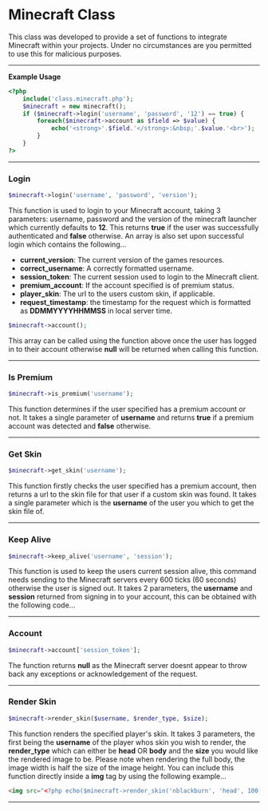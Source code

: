 # Minecraft Class

This class was developed to provide a set of functions to integrate Minecraft within your projects. Under no circumstances
are you permitted to use this for malicious purposes.

---

**Example Usage**

```php
<?php
    include('class.minecraft.php');
    $minecraft = new minecraft();
    if ($minecraft->login('username', 'password', '12') == true) {
        foreach($minecraft->account as $field => $value) {
            echo('<strong>'.$field.'</strong>:&nbsp;'.$value.'<br>');
        }
    }
?>
```

---

### Login

```php
$minecraft->login('username', 'password', 'version');
```

This function is used to login to your Minecraft account, taking 3 parameters: username, password and the version of the minecraft
launcher which currently defaults to **12**. This returns **true** if the user was successfully authenticated and **false**
otherwise. An array is also set upon successful login which contains the following...

* **current_version**: The current version of the games resources.
* **correct_username**: A correctly formatted username.
* **session_token**: The current session used to login to the Minecraft client.
* **premium_account**: If the account specified is of premium status.
* **player_skin**: The url to the users custom skin, if applicable.
* **request_timestamp**: the timestamp for the request which is formatted as **DDMMYYYYHHMMSS** in local server time.

```php
$minecraft->account();
```

This array can be called using the function above once the user has logged in to their account otherwise **null** will be returned
when calling this function.

---

### Is Premium

```php
$minecraft->is_premium('username');
```

This function determines if the user specified has a premium account or not. It takes a single parameter of **username** and
returns **true** if a premium account was detected and **false** otherwise.

---

### Get Skin

```php
$minecraft->get_skin('username');
```

This function firstly checks the user specified has a premium account, then returns a url to the skin file for that user if
a custom skin was found. It takes a single parameter which is the **username** of the user you which to get the skin file of.

---

### Keep Alive

```php
$minecraft->keep_alive('username', 'session');
```

This function is used to keep the users current session alive, this command needs sending to the Minecraft servers every 600
ticks (60 seconds) otherwise the user is signed out. It takes 2 parameters, the **username** and **session** returned from signing
in to your account, this can be obtained with the following code...

---

### Account

```php
$minecraft->account['session_token'];
```

The function returns **null** as the Minecraft server doesnt appear to throw back any exceptions or acknowledgement of the request.

---

### Render Skin

```php
$minecraft->render_skin($username, $render_type, $size);
```

This function renders the specified player's skin. It takes 3 parameters, the first being the **username** of the player whos skin you wish to render,
the **render_type** which can either be **head** OR **body** and the **size** you would like the rendered image to be. Please note when rendering
the full body, the image width is half the size of the image height. You can include this function directly inside a **img** tag by using the following
example...

```html
<img src="<?php echo($minecraft->render_skin('nblackburn', 'head', 100)) ?>" width="100" height="100">
```

---